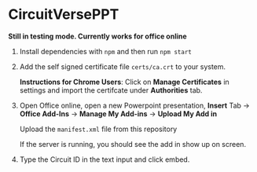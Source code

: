 # CircuitVersePPT

**Still in testing mode. Currently works for office online**


1. Install dependencies with `npm` and then run `npm start`
2. Add the self signed certificate file `certs/ca.crt` to your system. 

    **Instructions for Chrome Users**: Click on **Manage Certificates** in settings and import the certifcate under **Authorities** tab.

3. Open Office online, open a new Powerpoint presentation, **Insert** Tab -> **Office Add-Ins** -> **Manage My Add-ins** -> **Upload My Add in** 

    Upload the `manifest.xml` file from this repository

    If the server is running, you should see the add in show up on screen.

4. Type the Circuit ID in the text input and click embed. 